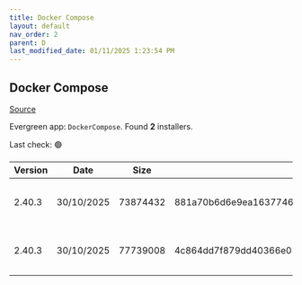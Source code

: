 ```yaml
---
title: Docker Compose
layout: default
nav_order: 2
parent: D
last_modified_date: 01/11/2025 1:23:54 PM
---
```


## Docker Compose

[Source](https://github.com/docker/compose)

Evergreen app: `DockerCompose`. Found **2** installers.

Last check: 🟢

| Version | Date       | Size     | Sha256                                                           | Architecture | InstallerType | Type | URI                                                                                                                                                                                              |
| ------- | ---------- | -------- | ---------------------------------------------------------------- | ------------ | ------------- | ---- | ------------------------------------------------------------------------------------------------------------------------------------------------------------------------------------------------ |
| 2.40.3  | 30/10/2025 | 73874432 | 881a70b6d6e9ea1637746b0d5dbdaf83032b2f7952d4ee4b69f8f38b816909d1 | ARM64        | Default       | exe  | [https://github.com/docker/compose/releases/download/v2.40.3/docker-compose-windows-aarch64.exe](https://github.com/docker/compose/releases/download/v2.40.3/docker-compose-windows-aarch64.exe) |
| 2.40.3  | 30/10/2025 | 77739008 | 4c864dd7f879dd40366e087e68a8a02cbcf018be0128867b13369898e67e1532 | x64          | Default       | exe  | [https://github.com/docker/compose/releases/download/v2.40.3/docker-compose-windows-x86_64.exe](https://github.com/docker/compose/releases/download/v2.40.3/docker-compose-windows-x86_64.exe)   |
